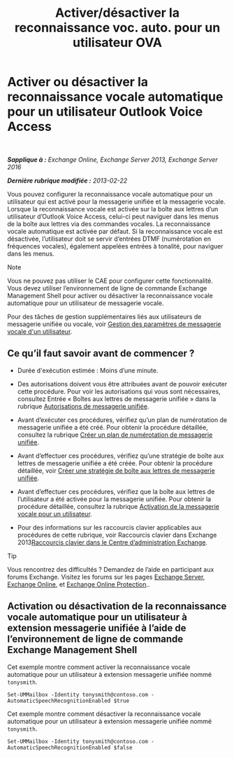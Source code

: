 ﻿---
title: 'Activer/désactiver la reconnaissance voc. auto. pour un utilisateur OVA'
TOCTitle: Activer ou désactiver la reconnaissance vocale automatique pour un utilisateur Outlook Voice Access
ms:assetid: 58f41016-e725-432b-953e-415d61e0664c
ms:mtpsurl: https://technet.microsoft.com/fr-fr/library/Bb232062(v=EXCHG.150)
ms:contentKeyID: 50555406
ms.date: 04/24/2018
mtps_version: v=EXCHG.150
ms.translationtype: HT
---

# Activer ou désactiver la reconnaissance vocale automatique pour un utilisateur Outlook Voice Access

 

_**Sapplique à :** Exchange Online, Exchange Server 2013, Exchange Server 2016_

_**Dernière rubrique modifiée :** 2013-02-22_

Vous pouvez configurer la reconnaissance vocale automatique pour un utilisateur qui est activé pour la messagerie unifiée et la messagerie vocale. Lorsque la reconnaissance vocale est activée sur la boîte aux lettres d’un utilisateur d’Outlook Voice Access, celui-ci peut naviguer dans les menus de la boîte aux lettres via des commandes vocales. La reconnaissance vocale automatique est activée par défaut. Si la reconnaissance vocale est désactivée, l’utilisateur doit se servir d’entrées DTMF (numérotation en fréquences vocales), également appelées entrées à tonalité, pour naviguer dans les menus.

> [!NOTE]
> Vous ne pouvez pas utiliser le CAE pour configurer cette fonctionnalité. Vous devez utiliser l’environnement de ligne de commande Exchange Management Shell pour activer ou désactiver la reconnaissance vocale automatique pour un utilisateur de messagerie vocale.


Pour des tâches de gestion supplémentaires liés aux utilisateurs de messagerie unifiée ou vocale, voir [Gestion des paramètres de messagerie vocale d'un utilisateur](manage-voice-mail-settings-for-a-user-exchange-2013-help.md).

## Ce qu’il faut savoir avant de commencer ?

  - Durée d'exécution estimée : Moins d’une minute.

  - Des autorisations doivent vous être attribuées avant de pouvoir exécuter cette procédure. Pour voir les autorisations qui vous sont nécessaires, consultez Entrée « Boîtes aux lettres de messagerie unifiée » dans la rubrique [Autorisations de messagerie unifiée](unified-messaging-permissions-exchange-2013-help.md).

  - Avant d’exécuter ces procédures, vérifiez qu’un plan de numérotation de messagerie unifiée a été créé. Pour obtenir la procédure détaillée, consultez la rubrique [Créer un plan de numérotation de messagerie unifiée](create-a-um-dial-plan-exchange-2013-help.md).

  - Avant d’effectuer ces procédures, vérifiez qu’une stratégie de boîte aux lettres de messagerie unifiée a été créée. Pour obtenir la procédure détaillée, voir [Créer une stratégie de boîte aux lettres de messagerie unifiée](create-a-um-mailbox-policy-exchange-2013-help.md).

  - Avant d’effectuer ces procédures, vérifiez que la boîte aux lettres de l’utilisateur a été activée pour la messagerie unifiée. Pour obtenir la procédure détaillée, consultez la rubrique [Activation de la messagerie vocale pour un utilisateur](enable-a-user-for-voice-mail-exchange-2013-help.md).

  - Pour des informations sur les raccourcis clavier applicables aux procédures de cette rubrique, voir Raccourcis clavier dans Exchange 2013[Raccourcis clavier dans le Centre d’administration Exchange](keyboard-shortcuts-in-the-exchange-admin-center-exchange-online-protection-help.md).

> [!TIP]
> Vous rencontrez des difficultés ? Demandez de l’aide en participant aux forums Exchange. Visitez les forums sur les pages <a href="https://go.microsoft.com/fwlink/p/?linkid=60612">Exchange Server</a>, <a href="https://go.microsoft.com/fwlink/p/?linkid=267542">Exchange Online</a>, et <a href="https://go.microsoft.com/fwlink/p/?linkid=285351">Exchange Online Protection</a>..


## Activation ou désactivation de la reconnaissance vocale automatique pour un utilisateur à extension messagerie unifiée à l’aide de l’environnement de ligne de commande Exchange Management Shell

Cet exemple montre comment activer la reconnaissance vocale automatique pour un utilisateur à extension messagerie unifiée nommé `tonysmith`.

    Set-UMMailbox -Identity tonysmith@contoso.com -AutomaticSpeechRecognitionEnabled $true

Cet exemple montre comment désactiver la reconnaissance vocale automatique pour un utilisateur à extension messagerie unifiée nommé `tonysmith`.

    Set-UMMailbox -Identity tonysmith@contoso.com -AutomaticSpeechRecognitionEnabled $false

